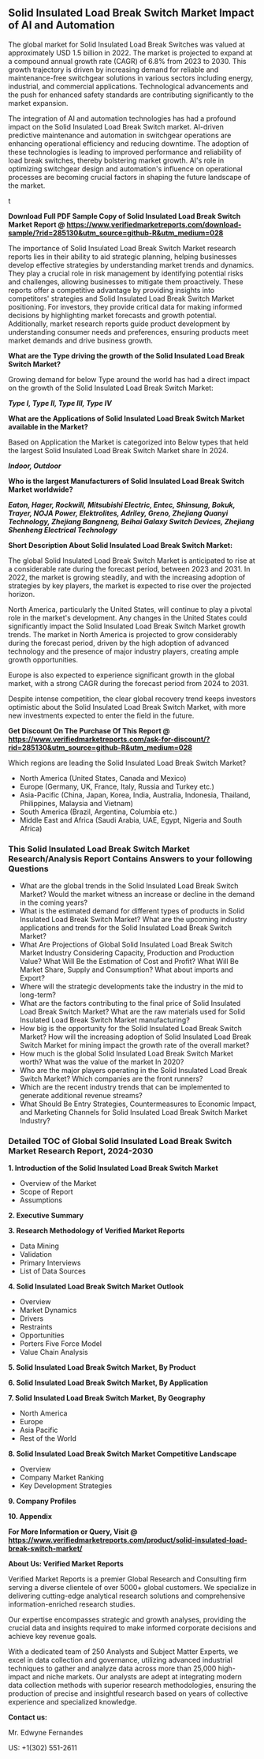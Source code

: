 <h2>Solid Insulated Load Break Switch Market Impact of AI and Automation</h2><p>The global market for Solid Insulated Load Break Switches was valued at approximately USD 1.5 billion in 2022. The market is projected to expand at a compound annual growth rate (CAGR) of 6.8% from 2023 to 2030. This growth trajectory is driven by increasing demand for reliable and maintenance-free switchgear solutions in various sectors including energy, industrial, and commercial applications. Technological advancements and the push for enhanced safety standards are contributing significantly to the market expansion.</p><p>The integration of AI and automation technologies has had a profound impact on the Solid Insulated Load Break Switch market. AI-driven predictive maintenance and automation in switchgear operations are enhancing operational efficiency and reducing downtime. The adoption of these technologies is leading to improved performance and reliability of load break switches, thereby bolstering market growth. AI's role in optimizing switchgear design and automation's influence on operational processes are becoming crucial factors in shaping the future landscape of the market.</p>t</p><p id="" class=""><strong>Download Full PDF Sample Copy of Solid Insulated Load Break Switch Market Report @ <a href="https://www.verifiedmarketreports.com/download-sample/?rid=285130&utm_source=github-R&utm_medium=028" target="_blank">https://www.verifiedmarketreports.com/download-sample/?rid=285130&utm_source=github-R&utm_medium=028</a></strong></p><p>The importance of&nbsp;Solid Insulated Load Break Switch Market research reports lies in their ability to aid strategic planning, helping businesses develop effective strategies by understanding market trends and dynamics. They play a crucial role in risk management by identifying potential risks and challenges, allowing businesses to mitigate them proactively. These reports offer a competitive advantage by providing insights into competitors' strategies and Solid Insulated Load Break Switch Market positioning. For investors, they provide critical data for making informed decisions by highlighting market forecasts and growth potential. Additionally, market research reports guide product development by understanding consumer needs and preferences, ensuring products meet market demands and drive business growth.</p><p><strong>What are the&nbsp;Type driving the growth of the Solid Insulated Load Break Switch Market?</strong></p><p id="" class="">Growing demand for below Type around the world has had a direct impact on the growth of the Solid Insulated Load Break Switch Market:</p><em><strong>Type I, Type II, Type III, Type IV</strong></em></p><strong>What are the&nbsp;Applications&nbsp;of Solid Insulated Load Break Switch Market available in the Market?</strong></p><p id="" class="">Based on Application the Market is categorized into Below types that held the largest Solid Insulated Load Break Switch Market share In 2024.</p><em><strong>Indoor, Outdoor</strong></em></p><strong>Who is the largest Manufacturers of Solid Insulated Load Break Switch Market worldwide?</strong></p><p><em><strong>Eaton, Hager, Rockwill, Mitsubishi Electric, Entec, Shinsung, Bokuk, Trayer, NOJA Power, Elektrolites, Adriley, Greno, Zhejiang Quanyi Technology, Zhejiang Bangneng, Beihai Galaxy Switch Devices, Zhejiang Shenheng Electrical Technology</strong></em></p><p id="" class=""><strong>Short Description About Solid Insulated Load Break Switch Market:</strong></p><p>The global Solid Insulated Load Break Switch Market is anticipated to rise at a considerable rate during the forecast period, between 2023 and 2031. In 2022, the market is growing steadily, and with the increasing adoption of strategies by key players, the market is expected to rise over the projected horizon.</p><p>North America, particularly the United States, will continue to play a pivotal role in the market's development. Any changes in the United States could significantly impact the Solid Insulated Load Break Switch Market growth trends. The market in North America is projected to grow considerably during the forecast period, driven by the high adoption of advanced technology and the presence of major industry players, creating ample growth opportunities.</p><p>Europe is also expected to experience significant growth in the global market, with a strong CAGR during the forecast period from 2024 to 2031.</p><p>Despite intense competition, the clear global recovery trend keeps investors optimistic about the Solid Insulated Load Break Switch Market, with more new investments expected to enter the field in the future.</p><p id="" class=""><strong>Get Discount On The Purchase Of This Report @ <a href="https://www.verifiedmarketreports.com/ask-for-discount/?rid=285130&utm_source=github-R&utm_medium=028" target="_blank">https://www.verifiedmarketreports.com/ask-for-discount/?rid=285130&utm_source=github-R&utm_medium=028</a></strong></p>Which regions are leading the Solid Insulated Load Break Switch Market?</p><ul><li>North America (United States, Canada and Mexico)</li><li>Europe (Germany, UK, France, Italy, Russia and Turkey etc.)</li><li>Asia-Pacific (China, Japan, Korea, India, Australia, Indonesia, Thailand, Philippines, Malaysia and Vietnam)</li><li>South America (Brazil, Argentina, Columbia etc.)</li><li>Middle East and Africa (Saudi Arabia, UAE, Egypt, Nigeria and South Africa)</li></ul><h3 id="" class="">This Solid Insulated Load Break Switch Market Research/Analysis Report Contains Answers to your following Questions</h3><ul><li>What are the global trends in the Solid Insulated Load Break Switch Market? Would the market witness an increase or decline in the demand in the coming years?</li><li>What is the estimated demand for different types of products in Solid Insulated Load Break Switch Market? What are the upcoming industry applications and trends for the Solid Insulated Load Break Switch Market?</li><li>What Are Projections of Global Solid Insulated Load Break Switch Market Industry Considering Capacity, Production and Production Value? What Will Be the Estimation of Cost and Profit? What Will Be Market Share, Supply and Consumption? What about imports and Export?</li><li>Where will the strategic developments take the industry in the mid to long-term?</li><li>What are the factors contributing to the final price of Solid Insulated Load Break Switch Market? What are the raw materials used for Solid Insulated Load Break Switch Market manufacturing?</li><li>How big is the opportunity for the Solid Insulated Load Break Switch Market? How will the increasing adoption of Solid Insulated Load Break Switch Market for mining impact the growth rate of the overall market?</li><li>How much is the global Solid Insulated Load Break Switch Market worth? What was the value of the market In 2020?</li><li>Who are the major players operating in the Solid Insulated Load Break Switch Market? Which companies are the front runners?</li><li>Which are the recent industry trends that can be implemented to generate additional revenue streams?</li><li>What Should Be Entry Strategies, Countermeasures to Economic Impact, and Marketing Channels for Solid Insulated Load Break Switch Market Industry?</li></ul><h3 id="" class="">Detailed TOC of Global Solid Insulated Load Break Switch Market Research Report, 2024-2030</h3><p id="" class=""><strong>1. Introduction of the Solid Insulated Load Break Switch Market</strong></p><ul><li>Overview of the Market</li><li>Scope of Report</li><li>Assumptions</li></ul><p id="" class=""><strong>2. Executive Summary</strong></p><p id="" class=""><strong>3. Research Methodology of Verified Market Reports</strong></p><ul><li>Data Mining</li><li>Validation</li><li>Primary Interviews</li><li>List of Data Sources</li></ul><p id="" class=""><strong>4. Solid Insulated Load Break Switch Market Outlook</strong></p><ul><li>Overview</li><li>Market Dynamics</li><li>Drivers</li><li>Restraints</li><li>Opportunities</li><li>Porters Five Force Model</li><li>Value Chain Analysis</li></ul><p id="" class=""><strong>5. Solid Insulated Load Break Switch Market, By Product</strong></p><p id="" class=""><strong>6. Solid Insulated Load Break Switch Market, By Application</strong></p><p id="" class=""><strong>7. Solid Insulated Load Break Switch Market, By Geography</strong></p><ul><li>North America</li><li>Europe</li><li>Asia Pacific</li><li>Rest of the World</li></ul><p id="" class=""><strong>8. Solid Insulated Load Break Switch Market Competitive Landscape</strong></p><ul><li>Overview</li><li>Company Market Ranking</li><li>Key Development Strategies</li></ul><p id="" class=""><strong>9. Company Profiles</strong></p><p id="" class=""><strong>10. Appendix</strong></p><p id="" class=""><strong>For More Information or Query, Visit @ <a href="https://www.verifiedmarketreports.com/product/solid-insulated-load-break-switch-market/" target="_blank">https://www.verifiedmarketreports.com/product/solid-insulated-load-break-switch-market/</a></strong></p><p id="" class=""><strong>About Us: Verified Market Reports</strong></p><p id="" class="">Verified Market Reports is a premier Global Research and Consulting firm serving a diverse clientele of over 5000+ global customers. We specialize in delivering cutting-edge analytical research solutions and comprehensive information-enriched research studies.</p><p id="" class="">Our expertise encompasses strategic and growth analyses, providing the crucial data and insights required to make informed corporate decisions and achieve key revenue goals.</p><p id="" class="">With a dedicated team of 250 Analysts and Subject Matter Experts, we excel in data collection and governance, utilizing advanced industrial techniques to gather and analyze data across more than 25,000 high-impact and niche markets. Our analysts are adept at integrating modern data collection methods with superior research methodologies, ensuring the production of precise and insightful research based on years of collective experience and specialized knowledge.</p><p id="" class=""><strong>Contact us:</strong></p><p id="" class="">Mr. Edwyne Fernandes</p><p id="" class="">US: +1(302) 551-2611</p>